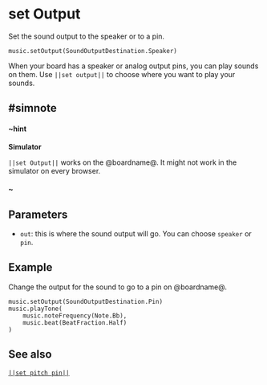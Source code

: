# set Output

Set the sound output to the speaker or to a pin.

```sig
music.setOutput(SoundOutputDestination.Speaker)
```
When your board has a speaker or analog output pins, you can play sounds on them. Use ``||set output||``
to choose where you want to play your sounds.

## #simnote
#### ~hint
**Simulator**

``||set Output||`` works on the @boardname@. It might not work in the simulator on every browser.
#### ~

## Parameters

* ``out``: this is where the sound output will go. You can choose ``speaker`` or ``pin``.

## Example

Change the output for the sound to go to a pin on @boardname@.

```blocks
music.setOutput(SoundOutputDestination.Pin)
music.playTone(
    music.noteFrequency(Note.Bb),
    music.beat(BeatFraction.Half)
)
```

## See also

[``||set pitch pin||``](/reference/music/set-pitch-pin)